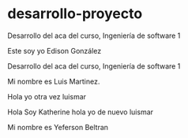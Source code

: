 # desarrollo-proyecto
Desarrollo del aca del curso, Ingeniería de software 1

Este soy yo Edison González

Desarrollo del aca del curso, Ingeniería de software 1

Mi nombre es Luis Martinez.

Hola yo otra vez  luismar 


Hola Soy Katherine
hola yo de nuevo luismar

Mi nombre es Yeferson Beltran 